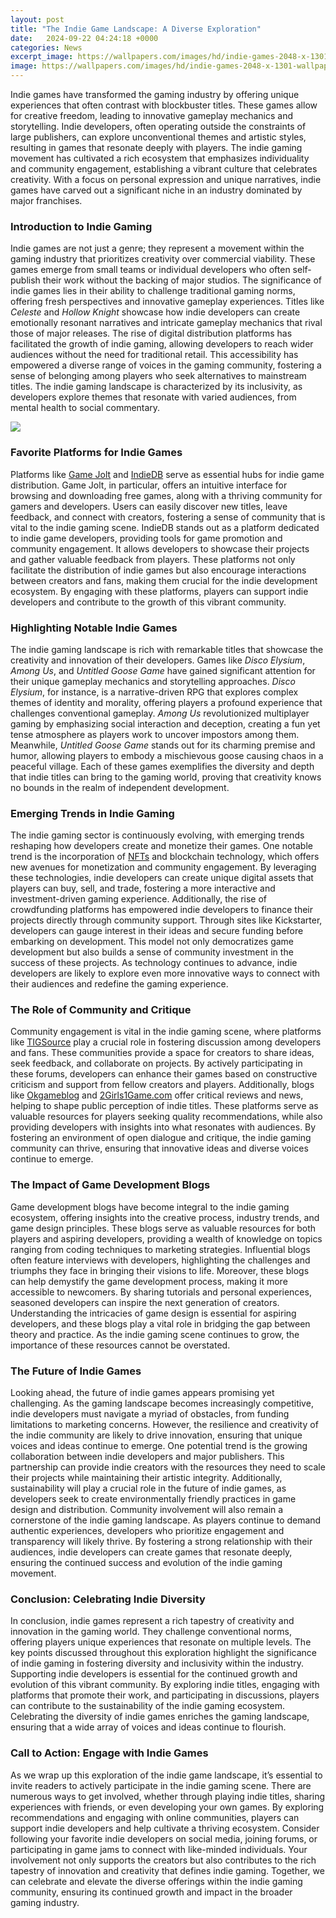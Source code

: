 ```yaml
---
layout: post
title: "The Indie Game Landscape: A Diverse Exploration"
date:   2024-09-22 04:24:18 +0000
categories: News
excerpt_image: https://wallpapers.com/images/hd/indie-games-2048-x-1301-wallpaper-zqntnsiluk7qdtgj.jpg
image: https://wallpapers.com/images/hd/indie-games-2048-x-1301-wallpaper-zqntnsiluk7qdtgj.jpg
---
```


Indie games have transformed the gaming industry by offering unique experiences that often contrast with blockbuster titles. These games allow for creative freedom, leading to innovative gameplay mechanics and storytelling. Indie developers, often operating outside the constraints of large publishers, can explore unconventional themes and artistic styles, resulting in games that resonate deeply with players. The indie gaming movement has cultivated a rich ecosystem that emphasizes individuality and community engagement, establishing a vibrant culture that celebrates creativity. With a focus on personal expression and unique narratives, indie games have carved out a significant niche in an industry dominated by major franchises.
### Introduction to Indie Gaming
Indie games are not just a genre; they represent a movement within the gaming industry that prioritizes creativity over commercial viability. These games emerge from small teams or individual developers who often self-publish their work without the backing of major studios. The significance of indie games lies in their ability to challenge traditional gaming norms, offering fresh perspectives and innovative gameplay experiences. Titles like *Celeste* and *Hollow Knight* showcase how indie developers can create emotionally resonant narratives and intricate gameplay mechanics that rival those of major releases.
The rise of digital distribution platforms has facilitated the growth of indie gaming, allowing developers to reach wider audiences without the need for traditional retail. This accessibility has empowered a diverse range of voices in the gaming community, fostering a sense of belonging among players who seek alternatives to mainstream titles. The indie gaming landscape is characterized by its inclusivity, as developers explore themes that resonate with varied audiences, from mental health to social commentary.

![](https://wallpapers.com/images/hd/indie-games-2048-x-1301-wallpaper-zqntnsiluk7qdtgj.jpg)
### Favorite Platforms for Indie Games
Platforms like [Game Jolt](https://fr.edu.vn/en/Game_Jolt) and [IndieDB](https://fr.edu.vn/en/IndieDB) serve as essential hubs for indie game distribution. Game Jolt, in particular, offers an intuitive interface for browsing and downloading free games, along with a thriving community for gamers and developers. Users can easily discover new titles, leave feedback, and connect with creators, fostering a sense of community that is vital to the indie gaming scene.
IndieDB stands out as a platform dedicated to indie game developers, providing tools for game promotion and community engagement. It allows developers to showcase their projects and gather valuable feedback from players. These platforms not only facilitate the distribution of indie games but also encourage interactions between creators and fans, making them crucial for the indie development ecosystem. By engaging with these platforms, players can support indie developers and contribute to the growth of this vibrant community.
### Highlighting Notable Indie Games
The indie gaming landscape is rich with remarkable titles that showcase the creativity and innovation of their developers. Games like *Disco Elysium*, *Among Us*, and *Untitled Goose Game* have gained significant attention for their unique gameplay mechanics and storytelling approaches. *Disco Elysium*, for instance, is a narrative-driven RPG that explores complex themes of identity and morality, offering players a profound experience that challenges conventional gameplay.
*Among Us* revolutionized multiplayer gaming by emphasizing social interaction and deception, creating a fun yet tense atmosphere as players work to uncover impostors among them. Meanwhile, *Untitled Goose Game* stands out for its charming premise and humor, allowing players to embody a mischievous goose causing chaos in a peaceful village. Each of these games exemplifies the diversity and depth that indie titles can bring to the gaming world, proving that creativity knows no bounds in the realm of independent development.
### Emerging Trends in Indie Gaming
The indie gaming sector is continuously evolving, with emerging trends reshaping how developers create and monetize their games. One notable trend is the incorporation of [NFTs](https://fr.edu.vn/en/Non-fungible_token) and blockchain technology, which offers new avenues for monetization and community engagement. By leveraging these technologies, indie developers can create unique digital assets that players can buy, sell, and trade, fostering a more interactive and investment-driven gaming experience.
Additionally, the rise of crowdfunding platforms has empowered indie developers to finance their projects directly through community support. Through sites like Kickstarter, developers can gauge interest in their ideas and secure funding before embarking on development. This model not only democratizes game development but also builds a sense of community investment in the success of these projects. As technology continues to advance, indie developers are likely to explore even more innovative ways to connect with their audiences and redefine the gaming experience.
### The Role of Community and Critique
Community engagement is vital in the indie gaming scene, where platforms like [TIGSource](https://fr.edu.vn/en/TIGSource) play a crucial role in fostering discussion among developers and fans. These communities provide a space for creators to share ideas, seek feedback, and collaborate on projects. By actively participating in these forums, developers can enhance their games based on constructive criticism and support from fellow creators and players.
Additionally, blogs like [Okgameblog](http://www.okgameblog.com) and [2Girls1Game.com](https://2girls1game.com) offer critical reviews and news, helping to shape public perception of indie titles. These platforms serve as valuable resources for players seeking quality recommendations, while also providing developers with insights into what resonates with audiences. By fostering an environment of open dialogue and critique, the indie gaming community can thrive, ensuring that innovative ideas and diverse voices continue to emerge.
### The Impact of Game Development Blogs
Game development blogs have become integral to the indie gaming ecosystem, offering insights into the creative process, industry trends, and game design principles. These blogs serve as valuable resources for both players and aspiring developers, providing a wealth of knowledge on topics ranging from coding techniques to marketing strategies. Influential blogs often feature interviews with developers, highlighting the challenges and triumphs they face in bringing their visions to life.
Moreover, these blogs can help demystify the game development process, making it more accessible to newcomers. By sharing tutorials and personal experiences, seasoned developers can inspire the next generation of creators. Understanding the intricacies of game design is essential for aspiring developers, and these blogs play a vital role in bridging the gap between theory and practice. As the indie gaming scene continues to grow, the importance of these resources cannot be overstated.
### The Future of Indie Games
Looking ahead, the future of indie games appears promising yet challenging. As the gaming landscape becomes increasingly competitive, indie developers must navigate a myriad of obstacles, from funding limitations to marketing concerns. However, the resilience and creativity of the indie community are likely to drive innovation, ensuring that unique voices and ideas continue to emerge.
One potential trend is the growing collaboration between indie developers and major publishers. This partnership can provide indie creators with the resources they need to scale their projects while maintaining their artistic integrity. Additionally, sustainability will play a crucial role in the future of indie games, as developers seek to create environmentally friendly practices in game design and distribution.
Community involvement will also remain a cornerstone of the indie gaming landscape. As players continue to demand authentic experiences, developers who prioritize engagement and transparency will likely thrive. By fostering a strong relationship with their audiences, indie developers can create games that resonate deeply, ensuring the continued success and evolution of the indie gaming movement.
### Conclusion: Celebrating Indie Diversity
In conclusion, indie games represent a rich tapestry of creativity and innovation in the gaming world. They challenge conventional norms, offering players unique experiences that resonate on multiple levels. The key points discussed throughout this exploration highlight the significance of indie gaming in fostering diversity and inclusivity within the industry.
Supporting indie developers is essential for the continued growth and evolution of this vibrant community. By exploring indie titles, engaging with platforms that promote their work, and participating in discussions, players can contribute to the sustainability of the indie gaming ecosystem. Celebrating the diversity of indie games enriches the gaming landscape, ensuring that a wide array of voices and ideas continue to flourish.
### Call to Action: Engage with Indie Games
As we wrap up this exploration of the indie game landscape, it’s essential to invite readers to actively participate in the indie gaming scene. There are numerous ways to get involved, whether through playing indie titles, sharing experiences with friends, or even developing your own games. By exploring recommendations and engaging with online communities, players can support indie developers and help cultivate a thriving ecosystem.
Consider following your favorite indie developers on social media, joining forums, or participating in game jams to connect with like-minded individuals. Your involvement not only supports the creators but also contributes to the rich tapestry of innovation and creativity that defines indie gaming. Together, we can celebrate and elevate the diverse offerings within the indie gaming community, ensuring its continued growth and impact in the broader gaming industry.